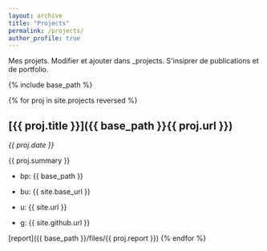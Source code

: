 ```yaml
---
layout: archive
title: "Projects"
permalink: /projects/
author_profile: true
---
```


Mes projets. Modifier et ajouter dans _projects. S'insiprer de publications et de portfolio.

{% include base_path %}

{% for proj in site.projects reversed %}
## [{{ proj.title }}]({{ base_path }}{{ proj.url }})
*{{ proj.date }}*

{{ proj.summary }}
* bp: {{ base_path }}

* bu: {{ site.base_url }}

* u: {{ site.url }}
* g: {{ site.github.url }}

[report]({{ base_path }}/files/{{ proj.report }})
{% endfor %}
